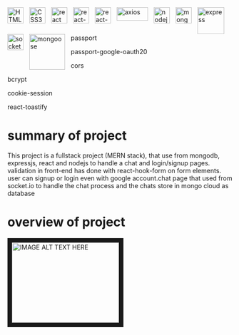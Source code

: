 
<img src="https://cdn.jsdelivr.net/gh/devicons/devicon/icons/html5/html5-original.svg" width="36"  alt="HTML5" style="padding-right:10px;" align="left"  />
<img src="https://cdn.jsdelivr.net/gh/devicons/devicon/icons/css3/css3-original.svg" width="36"  alt="CSS3" style="padding-right:10px;" align="left" />
<img src="https://cdn.jsdelivr.net/gh/devicons/devicon/icons/react/react-original.svg" width="36"  alt="react" style="padding-right:10px;" align="left"/>
<img src="https://res.cloudinary.com/practicaldev/image/fetch/s---xCsVK0j--/c_imagga_scale,f_auto,fl_progressive,h_1080,q_auto,w_1080/https://reacttraining.com/images/blog/reach-react-router-future.png"  alt="react-router-dom" width="36" alt="Terminal"  style="padding-right:10px;" align="left" />
<img src="https://avatars.githubusercontent.com/u/53986236?v=4&s=400" width="36" alt="react-hook-form" style="padding-right:10px;" align="left" />
<img src="https://seeklogo.com/images/A/axios-logo-CD0C90458F-seeklogo.com.png" width="70" height="30" alt="axios" style="padding-right:10px;" align="left" />
<img src="https://cdn.jsdelivr.net/gh/devicons/devicon/icons/nodejs/nodejs-original.svg" width="36" alt="nodejs" style="padding-right:10px;" align="left" />
<img src="https://cdn.jsdelivr.net/gh/devicons/devicon/icons/mongodb/mongodb-original.svg" width="36" alt="mongodb" style="padding-right:10px;" align="left" />
<img src="https://w7.pngwing.com/pngs/545/451/png-transparent-node-js-express-js-javascript-solution-stack-web-application-others-angle-text-rectangle-thumbnail.png" width="60" alt="express" style="padding-right:10px;" align="left" />
<img src="https://upload.wikimedia.org/wikipedia/commons/thumb/9/96/Socket-io.svg/600px-Socket-io.svg.png" width="36" alt="socket.io" style="padding-right:10px;" align="left" />
<img src="https://encrypted-tbn0.gstatic.com/images?q=tbn:ANd9GcRAmIXNHmj9NRUqg_frbn1AiL8p6eY6895JzQ&usqp=CAU" width="80" alt="mongoose" style="padding-right:10px;" align="left" />

<br />
<br />

<p width="960" style="padding-right: 10px;" align="left" >passport</p>
<p width="960" style="padding-right:40px;" align="left" >passport-google-oauth20</p>
<p width="960" style="padding-right:40px;" align="left" >cors</p>
<p width="960" style="padding-right:40px;" align="left" >bcrypt</p>
<p width="960" style="padding-right:40px;" align="left" >cookie-session</p>
<p width="960" style="padding-right:40px;" align="left" >react-toastify</p>

# summary of project
This project is a fullstack project (MERN stack), that use from mongodb, expressjs, react and nodejs to handle a chat and login/signup pages. 
validation in front-end has done with react-hook-form on form elements.
user can signup or login even with google account.chat page that used from socket.io to handle the chat process and the chats store in mongo cloud as database

# overview of project

<a href="https://www.youtube.com/watch?v=x9xTauR17ms
" target="_blank"><img src="https://static.vecteezy.com/system/resources/previews/003/399/771/original/youtube-icon-editorial-free-vector.jpg" 
alt="IMAGE ALT TEXT HERE" width="240" height="180" border="10" /></a>


